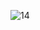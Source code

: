 ![14](https://user-images.githubusercontent.com/75398496/208774052-c70dfbca-ddc9-4140-856f-5693e50a50bb.png)
